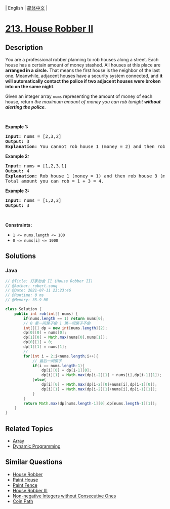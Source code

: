 
| English | [简体中文](README.md) |

# [213. House Robber II](https://leetcode.cn//problems/house-robber-ii/)

## Description

<p>You are a professional robber planning to rob houses along a street. Each house has a certain amount of money stashed. All houses at this place are <strong>arranged in a circle.</strong> That means the first house is the neighbor of the last one. Meanwhile, adjacent houses have a security system connected, and&nbsp;<b>it will automatically contact the police if two adjacent houses were broken into on the same night</b>.</p>

<p>Given an integer array <code>nums</code> representing the amount of money of each house, return <em>the maximum amount of money you can rob tonight <strong>without alerting the police</strong></em>.</p>

<p>&nbsp;</p>
<p><strong class="example">Example 1:</strong></p>

<pre>
<strong>Input:</strong> nums = [2,3,2]
<strong>Output:</strong> 3
<strong>Explanation:</strong> You cannot rob house 1 (money = 2) and then rob house 3 (money = 2), because they are adjacent houses.
</pre>

<p><strong class="example">Example 2:</strong></p>

<pre>
<strong>Input:</strong> nums = [1,2,3,1]
<strong>Output:</strong> 4
<strong>Explanation:</strong> Rob house 1 (money = 1) and then rob house 3 (money = 3).
Total amount you can rob = 1 + 3 = 4.
</pre>

<p><strong class="example">Example 3:</strong></p>

<pre>
<strong>Input:</strong> nums = [1,2,3]
<strong>Output:</strong> 3
</pre>

<p>&nbsp;</p>
<p><strong>Constraints:</strong></p>

<ul>
	<li><code>1 &lt;= nums.length &lt;= 100</code></li>
	<li><code>0 &lt;= nums[i] &lt;= 1000</code></li>
</ul>


## Solutions


### Java

```Java
// @Title: 打家劫舍 II (House Robber II)
// @Author: robert.sunq
// @Date: 2021-07-11 23:23:46
// @Runtime: 0 ms
// @Memory: 35.9 MB

class Solution {
    public int rob(int[] nums) {
        if(nums.length == 1) return nums[0];
        // 0 第一间房子偷 1 第一间房子不偷
        int[][] dp = new int[nums.length][2];
        dp[0][0] = nums[0];
        dp[1][0] = Math.max(nums[0],nums[1]);
        dp[0][1] = 0;
        dp[1][1] = nums[1];
        // 
        for(int i = 2;i<nums.length;i++){
            // 最后一间房子
            if(i == nums.length-1){
                dp[i][0] = dp[i-1][0];
                dp[i][1] = Math.max(dp[i-2][1] + nums[i],dp[i-1][1]);
            }else{
                dp[i][0] = Math.max(dp[i-2][0]+nums[i],dp[i-1][0]);
                dp[i][1] = Math.max(dp[i-2][1]+nums[i],dp[i-1][1]);
            }
        }
        return Math.max(dp[nums.length-1][0],dp[nums.length-1][1]);
    }
}
```



## Related Topics

- [Array](https://leetcode.cn//tag/array)
- [Dynamic Programming](https://leetcode.cn//tag/dynamic-programming)

## Similar Questions

- [House Robber](../house-robber/README_EN.md)
- [Paint House](../paint-house/README_EN.md)
- [Paint Fence](../paint-fence/README_EN.md)
- [House Robber III](../house-robber-iii/README_EN.md)
- [Non-negative Integers without Consecutive Ones](../non-negative-integers-without-consecutive-ones/README_EN.md)
- [Coin Path](../coin-path/README_EN.md)
